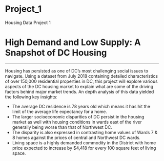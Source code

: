 # Project_1
Housing Data Project 1
# High Demand and Low Supply: A Snapshot of DC Housing

---

Housing has persisted as one of DC’s most challenging social issues to navigate. Using a dataset from July 2018 containing detailed characteristics of over 150,000 residential properties in DC, this project will explore various aspects of the DC housing market to explain what are some of the driving factors behind major market trends. An depth analysis of this data yielded the following key insights:

- The average DC residence is 78 years old which means it has hit the limit of the average life expectancy for a home.
- The larger socioeconomic disparities of DC persist in the housing market as well with housing conditions in wards east of the river generally being worse than that of Northwest DC.
- The disparity is also expressed in contrasting home values of Wards 7 & 8 homes against the prices of central and Northwest DC wards.
- Living space is a highly demanded commodity in the District with home price expected to increase by $4,418 for every 100 square feet of living space.